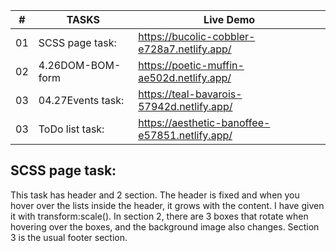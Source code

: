 |  #  | TASKS                                 | Live Demo                                                                         |
| :-: | ------------------------------------- | --------------------------------------------------------------------------------- |
| 01  | SCSS page task:                       |    https://bucolic-cobbler-e728a7.netlify.app/                                    |
| 02  | 4.26DOM-BOM-form                      | https://poetic-muffin-ae502d.netlify.app/                                         |
| 03  |04.27Events task:                      | https://teal-bavarois-57942d.netlify.app/                                         |
| 03  |ToDo list  task:                       |https://aesthetic-banoffee-e57851.netlify.app/                                    |


## SCSS page task:
This task has header and 2 section. The header is fixed and when you hover over the lists inside the header, it grows with the content. I have given it with transform:scale().
In section 2, there are 3 boxes that rotate when hovering over the boxes, and the background image also changes. Section 3 is the usual footer section.
